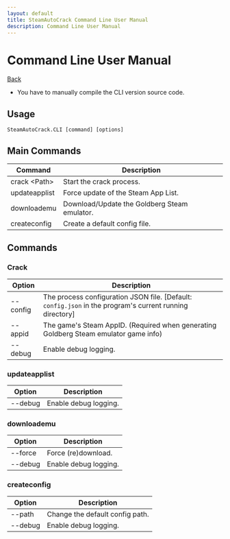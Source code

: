 ```yaml
---
layout: default
title: SteamAutoCrack Command Line User Manual
description: Command Line User Manual
---
```


# Command Line User Manual  

<a href="/docs/" class="btn btn-primary">Back</a>

* You have to manually compile the CLI version source code.

## Usage

`SteamAutoCrack.CLI [command] [options]`

## Main Commands

Command        | Description
-------------- | --------------
crack \<Path>  | Start the crack process.
updateapplist  | Force update of the Steam App List.
downloademu    | Download/Update the Goldberg Steam emulator.
createconfig   | Create a default config file.

## Commands

### Crack

Option         | Description  
-------------- | --------------
--config <config>  | The process configuration JSON file. [Default: `config.json` in the program's current running directory]  
--appid <appid>    | The game's Steam AppID. (Required when generating Goldberg Steam emulator game info)  
--debug            | Enable debug logging.  

### updateapplist

Option  | Description
------- | --------------
--debug | Enable debug logging.

### downloademu

Option   | Description
-------- | --------------
--force  | Force (re)download.
--debug  | Enable debug logging.

### createconfig

Option        | Description
------------- | ------------------------------
--path <path> | Change the default config path.
--debug       | Enable debug logging.